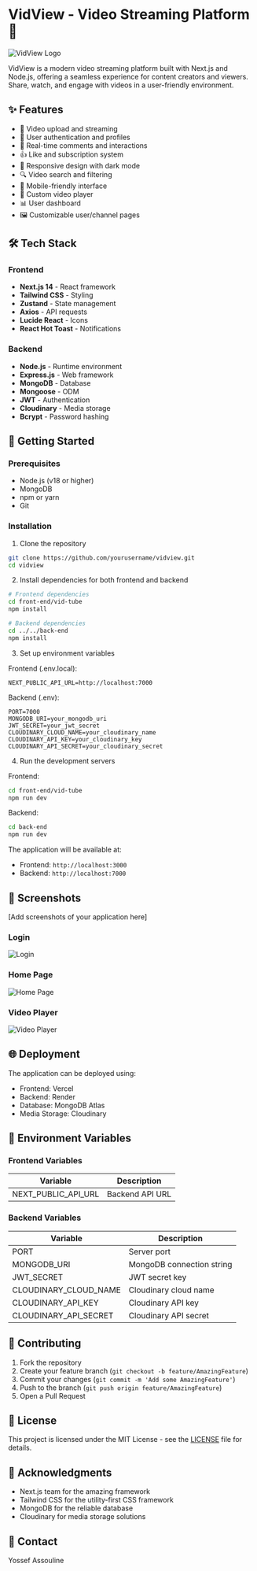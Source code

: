 # VidView - Video Streaming Platform 🎥

![VidView Logo](public/logo.png)

VidView is a modern video streaming platform built with Next.js and Node.js, offering a seamless experience for content creators and viewers. Share, watch, and engage with videos in a user-friendly environment.

## ✨ Features

- 🎥 Video upload and streaming
- 👤 User authentication and profiles
- 💬 Real-time comments and interactions
- 👍 Like and subscription system
- 🎨 Responsive design with dark mode
- 🔍 Video search and filtering
- 📱 Mobile-friendly interface
- 🎯 Custom video player
- 📊 User dashboard
- 🖼️ Customizable user/channel pages

## 🛠️ Tech Stack

### Frontend
- **Next.js 14** - React framework
- **Tailwind CSS** - Styling
- **Zustand** - State management
- **Axios** - API requests
- **Lucide React** - Icons
- **React Hot Toast** - Notifications

### Backend
- **Node.js** - Runtime environment
- **Express.js** - Web framework
- **MongoDB** - Database
- **Mongoose** - ODM
- **JWT** - Authentication
- **Cloudinary** - Media storage
- **Bcrypt** - Password hashing

## 🚀 Getting Started

### Prerequisites
- Node.js (v18 or higher)
- MongoDB
- npm or yarn
- Git

### Installation

1. Clone the repository
```bash
git clone https://github.com/yourusername/vidview.git
cd vidview
```

2. Install dependencies for both frontend and backend
```bash
# Frontend dependencies
cd front-end/vid-tube
npm install

# Backend dependencies
cd ../../back-end
npm install
```

3. Set up environment variables

Frontend (.env.local):
```env
NEXT_PUBLIC_API_URL=http://localhost:7000
```

Backend (.env):
```env
PORT=7000
MONGODB_URI=your_mongodb_uri
JWT_SECRET=your_jwt_secret
CLOUDINARY_CLOUD_NAME=your_cloudinary_name
CLOUDINARY_API_KEY=your_cloudinary_key
CLOUDINARY_API_SECRET=your_cloudinary_secret
```

4. Run the development servers

Frontend:
```bash
cd front-end/vid-tube
npm run dev
```

Backend:
```bash
cd back-end
npm run dev
```

The application will be available at:
- Frontend: `http://localhost:3000`
- Backend: `http://localhost:7000`

## 📱 Screenshots

[Add screenshots of your application here]
### Login
![Login](public/login.png)

### Home Page
![Home Page](public/home-page.png)

### Video Player
![Video Player](public/watch-video.png)




## 🌐 Deployment

The application can be deployed using:
- Frontend: Vercel
- Backend: Render
- Database: MongoDB Atlas
- Media Storage: Cloudinary

## 🔑 Environment Variables

### Frontend Variables
| Variable | Description |
|----------|-------------|
| NEXT_PUBLIC_API_URL | Backend API URL |

### Backend Variables
| Variable | Description |
|----------|-------------|
| PORT | Server port |
| MONGODB_URI | MongoDB connection string |
| JWT_SECRET | JWT secret key |
| CLOUDINARY_CLOUD_NAME | Cloudinary cloud name |
| CLOUDINARY_API_KEY | Cloudinary API key |
| CLOUDINARY_API_SECRET | Cloudinary API secret |

## 🤝 Contributing

1. Fork the repository
2. Create your feature branch (`git checkout -b feature/AmazingFeature`)
3. Commit your changes (`git commit -m 'Add some AmazingFeature'`)
4. Push to the branch (`git push origin feature/AmazingFeature`)
5. Open a Pull Request

## 📄 License

This project is licensed under the MIT License - see the [LICENSE](LICENSE) file for details.

## 👏 Acknowledgments

- Next.js team for the amazing framework
- Tailwind CSS for the utility-first CSS framework
- MongoDB for the reliable database
- Cloudinary for media storage solutions

## 📧 Contact

Yossef Assouline 


